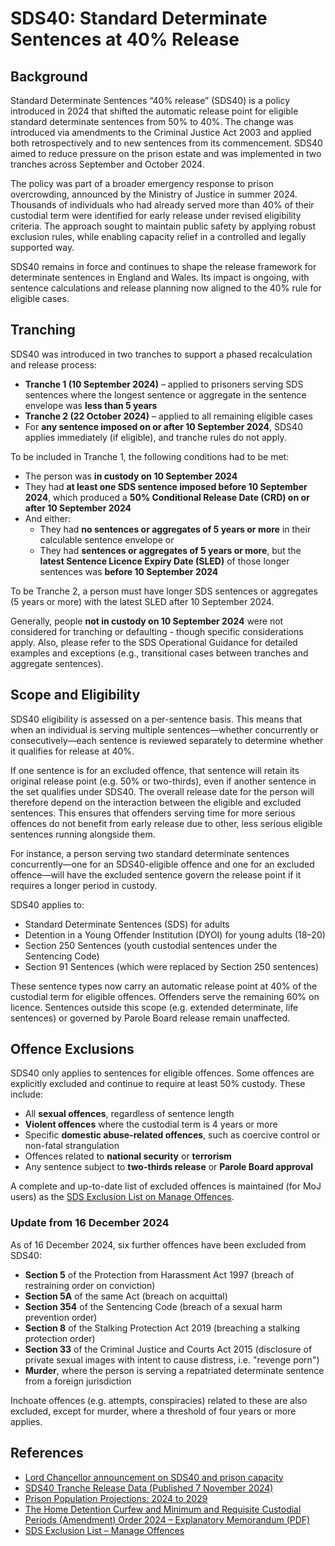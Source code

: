 # SDS40: Standard Determinate Sentences at 40% Release

## Background

Standard Determinate Sentences “40% release” (SDS40) is a policy introduced in 2024 that shifted the automatic release point for eligible standard determinate sentences from 50% to 40%. The change was introduced via amendments to the Criminal Justice Act 2003 and applied both retrospectively and to new sentences from its commencement. SDS40 aimed to reduce pressure on the prison estate and was implemented in two tranches across September and October 2024.

The policy was part of a broader emergency response to prison overcrowding, announced by the Ministry of Justice in summer 2024. Thousands of individuals who had already served more than 40% of their custodial term were identified for early release under revised eligibility criteria. The approach sought to maintain public safety by applying robust exclusion rules, while enabling capacity relief in a controlled and legally supported way.

SDS40 remains in force and continues to shape the release framework for determinate sentences in England and Wales. Its impact is ongoing, with sentence calculations and release planning now aligned to the 40% rule for eligible cases.

## Tranching

SDS40 was introduced in two tranches to support a phased recalculation and release process:

- **Tranche 1 (10 September 2024)** – applied to prisoners serving SDS sentences where the longest sentence or aggregate in the sentence envelope was **less than 5 years**
- **Tranche 2 (22 October 2024)** – applied to all remaining eligible cases
- For **any sentence imposed on or after 10 September 2024**, SDS40 applies immediately (if eligible), and tranche rules do not apply.

To be included in Tranche 1, the following conditions had to be met:

- The person was **in custody on 10 September 2024**
- They had **at least one SDS sentence imposed before 10 September 2024**, which produced a **50% Conditional Release Date (CRD) on or after 10 September 2024**
- And either:
    - They had **no sentences or aggregates of 5 years or more** in their calculable sentence envelope or
    - They had **sentences or aggregates of 5 years or more**, but the **latest Sentence Licence Expiry Date (SLED)** of those longer sentences was **before 10 September 2024**

To be Tranche 2, a person must have longer SDS sentences or aggregates (5 years or more) with the latest SLED after 10 September 2024.

Generally, people **not in custody on 10 September 2024** were not considered for tranching or defaulting - though specific considerations apply.
Also, please refer to the SDS Operational Guidance for detailed examples and exceptions (e.g., transitional cases between tranches and aggregate sentences).

## Scope and Eligibility

SDS40 eligibility is assessed on a per-sentence basis. This means that when an individual is serving multiple sentences—whether concurrently or consecutively—each sentence is reviewed separately to determine whether it qualifies for release at 40%.

If one sentence is for an excluded offence, that sentence will retain its original release point (e.g. 50% or two-thirds), even if another sentence in the set qualifies under SDS40. The overall release date for the person will therefore depend on the interaction between the eligible and excluded sentences. This ensures that offenders serving time for more serious offences do not benefit from early release due to other, less serious eligible sentences running alongside them.

For instance, a person serving two standard determinate sentences concurrently—one for an SDS40-eligible offence and one for an excluded offence—will have the excluded sentence govern the release point if it requires a longer period in custody.

SDS40 applies to:

- Standard Determinate Sentences (SDS) for adults
- Detention in a Young Offender Institution (DYOI) for young adults (18–20)
- Section 250 Sentences (youth custodial sentences under the Sentencing Code) 
- Section 91 Sentences (which were replaced by Section 250 sentences)

These sentence types now carry an automatic release point at 40% of the custodial term for eligible offences. Offenders serve the remaining 60% on licence. Sentences outside this scope (e.g. extended determinate, life sentences) or governed by Parole Board release remain unaffected.

## Offence Exclusions

SDS40 only applies to sentences for eligible offences. Some offences are explicitly excluded and continue to require at least 50% custody. These include:

- All **sexual offences**, regardless of sentence length
- **Violent offences** where the custodial term is 4 years or more
- Specific **domestic abuse-related offences**, such as coercive control or non-fatal strangulation
- Offences related to **national security** or **terrorism**
- Any sentence subject to **two-thirds release** or **Parole Board approval**

A complete and up-to-date list of excluded offences is maintained (for MoJ users) as the [SDS Exclusion List on Manage Offences](https://manage-offences.hmpps.service.justice.gov.uk/schedules/sds-exclusion-lists).

### Update from 16 December 2024

As of 16 December 2024, six further offences have been excluded from SDS40:
- **Section 5** of the Protection from Harassment Act 1997 (breach of restraining order on conviction)
- **Section 5A** of the same Act (breach on acquittal)
- **Section 354** of the Sentencing Code (breach of a sexual harm prevention order)
- **Section 8** of the Stalking Protection Act 2019 (breaching a stalking protection order)
- **Section 33** of the Criminal Justice and Courts Act 2015 (disclosure of private sexual images with intent to cause distress, i.e. "revenge porn")
- **Murder**, where the person is serving a repatriated determinate sentence from a foreign jurisdiction

Inchoate offences (e.g. attempts, conspiracies) related to these are also excluded, except for murder, where a threshold of four years or more applies.

## References

- [Lord Chancellor announcement on SDS40 and prison capacity](https://www.gov.uk/government/news/lord-chancellor-sets-out-immediate-action-to-defuse-ticking-prison-time-bomb)
- [SDS40 Tranche Release Data (Published 7 November 2024)](https://www.gov.uk/government/publications/standard-determinate-sentences-sds40-tranche-release-data)
- [Prison Population Projections: 2024 to 2029](https://www.gov.uk/government/statistics/prison-population-projections-2024-to-2029/prison-population-projections-2024-to-2029)
- [The Home Detention Curfew and Minimum and Requisite Custodial Periods (Amendment) Order 2024 – Explanatory Memorandum (PDF)](https://www.legislation.gov.uk/ukdsi/2024/9780348265729/pdfs/ukdsiem_9780348265729_en_001.pdf)
- [SDS Exclusion List – Manage Offences](https://manage-offences.hmpps.service.justice.gov.uk/schedules/sds-exclusion-lists)


